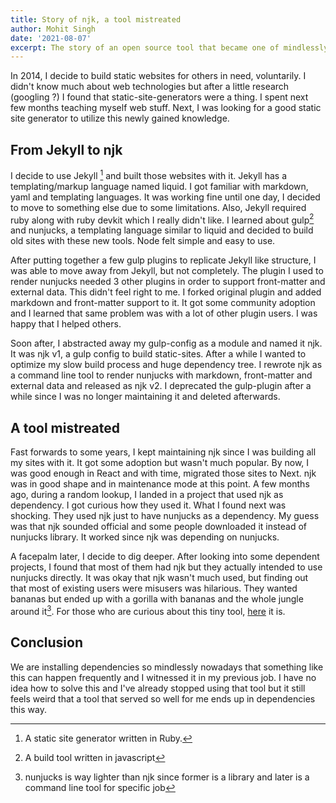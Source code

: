```yaml
---
title: Story of njk, a tool mistreated
author: Mohit Singh
date: '2021-08-07'
excerpt: The story of an open source tool that became one of mindlessly installed dependencies on npm.
---
```


In 2014, I decide to build static websites for others in need, voluntarily. I didn't know much about web technologies but after a little research (googling ?) I found that static-site-generators were a thing. I spent next few months teaching myself web stuff. Next, I was looking for a good static site generator to utilize this newly gained knowledge.

## From Jekyll to njk

I decide to use Jekyll [^1] and built those websites with it. Jekyll has a templating/markup language named liquid. I got familiar with markdown, yaml and templating languages. It was working fine until one day, I decided to move to something else due to some limitations. Also, Jekyll required ruby along with ruby devkit which I really didn't like. I learned about gulp[^2] and nunjucks, a templating language similar to liquid and decided to build old sites with these new tools. Node felt simple and easy to use.

After putting together a few gulp plugins to replicate Jekyll like structure, I was able to move away from Jekyll, but not completely. The plugin I used to render nunjucks needed 3 other plugins in order to support front-matter and external data. This didn't feel right to me. I forked original plugin and added markdown and front-matter support to it. It got some community adoption and I learned that same problem was with a lot of other plugin users. I was happy that I helped others.

Soon after, I abstracted away my gulp-config as a module and named it njk. It was njk v1, a gulp config to build static-sites. After a while I wanted to optimize my slow build process and huge dependency tree. I rewrote njk as a command line tool to render nunjucks with markdown, front-matter and external data and released as njk v2. I deprecated the gulp-plugin after a while since I was no longer maintaining it and deleted afterwards.

## A tool mistreated

Fast forwards to some years, I kept maintaining njk since I was building all my sites with it. It got some adoption but wasn't much popular. By now, I was good enough in React and with time, migrated those sites to Next. njk was in good shape and in maintenance mode at this point. A few months ago, during a random lookup, I landed in a project that used njk as dependency. I got curious how they used it. What I found next was shocking. They used njk just to have nunjucks as a dependency. My guess was that njk sounded official and some people downloaded it instead of nunjucks library. It worked since njk was depending on nunjucks.

A facepalm later, I decide to dig deeper. After looking into some dependent projects, I found that most of them had njk but they actually intended to use nunjucks directly. It was okay that njk wasn't much used, but finding out that most of existing users were misusers was hilarious. They wanted bananas but ended up with a gorilla with bananas and the whole jungle around it[^3]. For those who are curious about this tiny tool, [here](https://github.com/mohitsinghs/njk) it is.

## Conclusion

We are installing dependencies so mindlessly nowadays that something like this can happen frequently and I witnessed it in my previous job. I have no idea how to solve this and I've already stopped using that tool but it still feels weird that a tool that served so well for me ends up in dependencies this way.

[^1]: A static site generator written in Ruby.
[^2]: A build tool written in javascript
[^3]: nunjucks is way lighter than njk since former is a library and later is a command line tool for specific job

